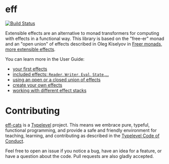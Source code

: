 # eff

[![Build Status](https://travis-ci.org/etorreborre/eff-cats.png?branch=master)](https://travis-ci.org/etorreborre/eff-cats)

Extensible effects are an alternative to monad transformers for computing with effects in a functional way. 
This library is based on the "free-er" monad and an "open union" of effects described in 
Oleg Kiselyov in [Freer monads, more extensible effects](http://okmij.org/ftp/Haskell/extensible/more.pdf).

You can learn more in the User Guide:

 - [your first effects](http://etorreborre.github.io/eff-cats/introduction.md)
 - [included effects: `Reader`, `Writer`, `Eval`, `State`,...](http://etorreborre.github.io/eff-cats/out-of-the-box.md)
 - [using an open or a closed union of effects](http://etorreborre.github.io/eff-cats/open-closed.md)
 - [create your own effects](http://etorreborre.github.io/eff-cats/create-effects.md)
 - [working with different effect stacks](http://etorreborre.github.io/eff-cats/into-stack.md)
 
 
# Contributing
 
[eff-cats](https://github.com/etorreborre/eff-cats/) is a [Typelevel](http://typelevel.org) project. This means we embrace pure, typeful, functional programming, 
and provide a safe and friendly environment for teaching, learning, and contributing as described in the [Typelevel Code of Conduct](http://typelevel.org/conduct.html). 

Feel free to open an issue if you notice a bug, have an idea for a feature, or have a question about the code. Pull requests are also gladly accepted. 
 
